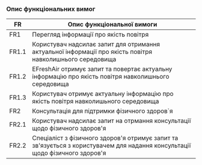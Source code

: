 ### Опис функціональних вимог
|   	FR   	|       	Опис функціональної вимоги     	|
|---------------------------------|------------------------|
|           	FR1  	          |   Перегляд інформації про якість повітря   |
|          	FR1.1           	|   Користувач надсилає запит для отримання актуальної інформації про якість повітря навколишнього середовища   |
|          	FR1.2           	|   EFreshAir отримує запит та повертає актуальну інформацію про якість повітря навколишнього середовища  |
|          	FR1.3           	|   Користувач отримує актуальну інформацію про якість повітря навколишьного середовища  |
|           	FR2            	|   Консультація для підтримки фізичного здоров`я   |
|          	FR2.1           	|   Користувач надсилає запит на отрмання консультації щодо фізичного здоров'я   |
|          	FR2.2           	|   Спеціаліст з фізичного здоров'я отримує запит та зв'язується з користувачем для надання консультації щодо фізичного здоров'я  |
